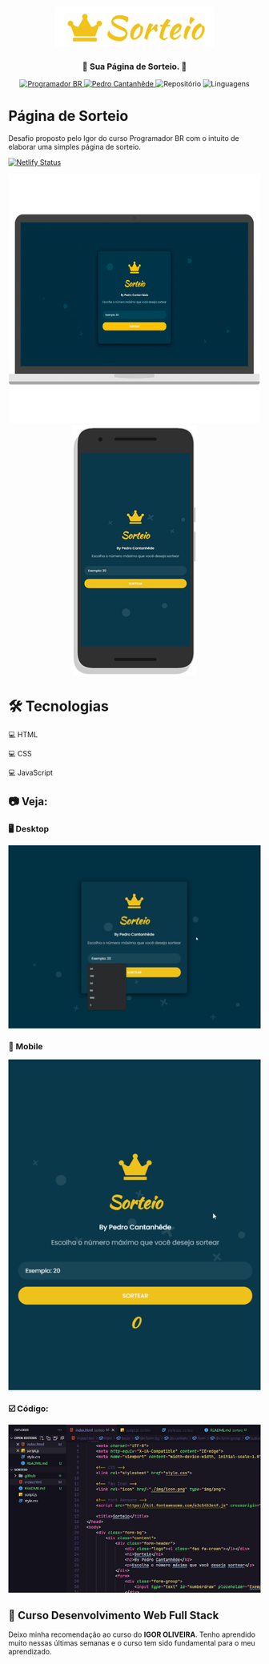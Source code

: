 <h1 align="center">
    <img alt="Sorteio" src="github/logo.png" width="320px" />
</h1>

<div align="center">
    <h3> 👑 Sua Página de Sorteio. 👑 </h3>
    <a href="https://programadorbr.com/?src=adgogbst&gclid=Cj0KCQjwp86EBhD7ARIsAFkgakg4inXFT5ov7LCBH1e27-Hbb3y9IFKxG0CWdbBJ40YkQHwpifGH5nsaAtejEALw_wcB" target="_blank">
      <img src="https://img.shields.io/static/v1?label=ProgramadorBR&message=Igor&color=f0c21b&style=for-the-badge" target="_blank" alt="Programador BR">
    </a>
    <a href="https://github.com/PedroCantanhede" target="_blank">
      <img src="https://img.shields.io/static/v1?label=Author&message=PedroCantanhede&color=f0c21b&style=for-the-badge" target="_blank" alt="Pedro Cantanhêde">
    </a>
    <img src="https://img.shields.io/github/repo-size/PedroCantanhede/Sorteio?color=f0c21b&style=for-the-badge" alt="Repositório"> 
    <img src="https://img.shields.io/github/languages/count/PedroCantanhede/Sorteio?color=f0c21b&style=for-the-badge" alt="Linguagens">
</div>

# Página de Sorteio

Desafio proposto pelo Igor do curso Programador BR com o intuito de elaborar uma simples página de sorteio.

[![Netlify Status](https://api.netlify.com/api/v1/badges/c0a8e42d-208a-41cd-aabe-c5f405a37e3b/deploy-status)](https://app.netlify.com/sites/pagina-sorteio/deploys)

<div align="center" >
  <img src="./github/note.png" alt="demo-web" height="500">
</div>

<div align="center" >
  <img src="./github/mobile.png" alt="demo-web" height="500">
</div>

# 🛠️ Tecnologias

💻 HTML

💻 CSS

💻 JavaScript


## :camera: Veja:

### 🖥️ Desktop

![GIF](github/desktop.gif)

### 📱 Mobile

![GIF](github/mobile.gif)


### ☑️ Código:

![image](github/codigo.JPG)

## 🌟 Curso Desenvolvimento Web Full Stack

Deixo minha recomendação ao curso do **IGOR OLIVEIRA**. Tenho aprendido muito nessas últimas semanas e o curso tem sido fundamental para o meu aprendizado.

